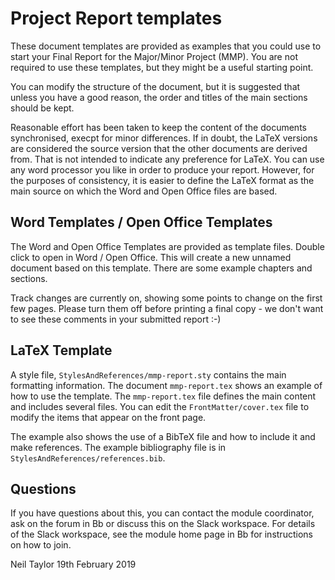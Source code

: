 # Project Report templates

These document templates are provided as examples that you could use to start your Final Report for the Major/Minor Project (MMP). You are not required to use these templates, but they might be a useful starting point.

You can modify the structure of the document, but it is suggested that unless you have a good reason, the order and titles of the main sections should be kept.

Reasonable effort has been taken to keep the content of the documents synchronised, execpt for minor differences. If in doubt, the LaTeX versions are considered the source version that the other documents are derived from. That is not intended to indicate any preference for LaTeX. You can use any word processor you like in order to produce your report. However, for the purposes of consistency, it is easier to define the LaTeX format as the main source on which the Word and Open Office files are based.

## Word Templates / Open Office Templates

The Word and Open Office Templates are provided as template files. Double click to open in Word / Open Office. This will create a new unnamed document based on this template. There are some example chapters and sections.

Track changes are currently on, showing some points to change on the first few pages.  Please turn them off before printing a final copy - we don't want to see these comments in your submitted report :-)

## LaTeX Template

A style file, `StylesAndReferences/mmp-report.sty` contains the main formatting information. The document `mmp-report.tex` shows an example of how to use the template. The `mmp-report.tex` file defines the main content and includes several files.  You can edit the `FrontMatter/cover.tex` file to modify the  items that appear on the front page.

The example also shows the use of a BibTeX file and how to include it and make references. The example bibliography file is in `StylesAndReferences/references.bib`.

##  Questions

If you have questions about this, you can contact the module coordinator, ask on the forum in Bb or discuss this on the Slack workspace. For details of the Slack workspace, see the module home page in Bb for instructions on how to join. 


Neil Taylor
19th February 2019
